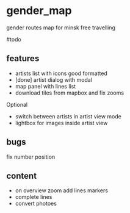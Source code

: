 # gender_map
gender routes map for minsk free travelling

#todo
## features
* artists list with icons good formatted
* [done] artist dialog with modal
* map panel with lines list
* download tiles from mapbox and fix zooms

Optional
* switch between artists in artist view mode
* lightbox for images inside artist view

## bugs
fix number position

## content
* on overview zoom add lines markers
* complete lines
* convert photoes
